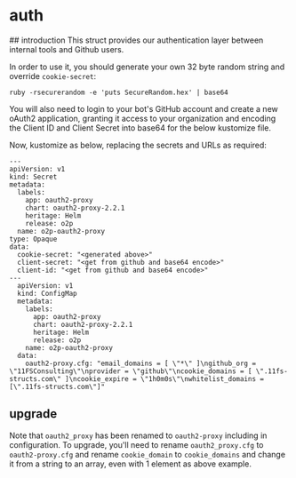 # auth
## introduction
This struct provides our authentication layer between internal tools and Github users.

In order to use it, you should generate your own 32 byte random string and override `cookie-secret`:
```
ruby -rsecurerandom -e 'puts SecureRandom.hex' | base64
```

You will also need to login to your bot's GitHub account and create a new oAuth2 application, granting it access to your organization and encoding the Client ID and Client Secret into base64 for the below kustomize file.

Now, kustomize as below, replacing the secrets and URLs as required:

```
---
apiVersion: v1
kind: Secret
metadata:
  labels:
    app: oauth2-proxy
    chart: oauth2-proxy-2.2.1
    heritage: Helm
    release: o2p
  name: o2p-oauth2-proxy
type: Opaque
data:
  cookie-secret: "<generated above>"
  client-secret: "<get from github and base64 encode>"
  client-id: "<get from github and base64 encode>"
---
  apiVersion: v1
  kind: ConfigMap
  metadata:
    labels:
      app: oauth2-proxy
      chart: oauth2-proxy-2.2.1
      heritage: Helm
      release: o2p
    name: o2p-oauth2-proxy
  data:
    oauth2-proxy.cfg: "email_domains = [ \"*\" ]\ngithub_org = \"11FSConsulting\"\nprovider = \"github\"\ncookie_domains = [ \".11fs-structs.com\" ]\ncookie_expire = \"1h0m0s\"\nwhitelist_domains = [\".11fs-structs.com\"]"
```

## upgrade
Note that `oauth2_proxy` has been renamed to `oauth2-proxy` including in configuration. To upgrade, you'll need to rename `oauth2_proxy.cfg` to `oauth2-proxy.cfg` and rename `cookie_domain` to `cookie_domains` and change it from a string to an array, even with 1 element as above example.
